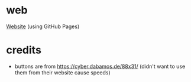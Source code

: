 # web
[Website](https://2epik4u.lol) (using GitHub Pages)

# credits
* buttons are from https://cyber.dabamos.de/88x31/ (didn't want to use them from their website cause speeds)
